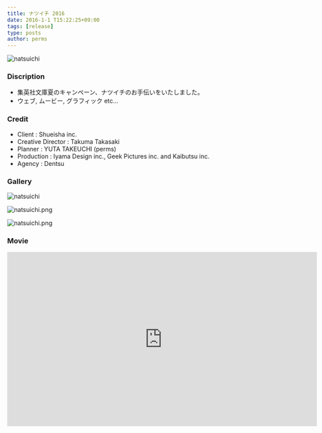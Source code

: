 ```yaml
---
title: ナツイチ 2016
date: 2016-1-1 T15:22:25+09:00
tags: [release]
type: posts
author: perms
---
```


![natsuichi](/img/works/natsuichi_2016.png "natsuichi")

### Discription
- 集英社文庫夏のキャンペーン、ナツイチのお手伝いをいたしました。
- ウェブ, ムービー, グラフィック etc...

<!-- ### Award
- WIRED CREATIVE HACK AWARD BEST PRESENTATION (2014) -->

### Credit
- Client : Shueisha inc.
- Creative Director : Takuma Takasaki
- Planner : YUTA TAKEUCHI (perms)
- Production : Iyama Design inc., Geek Pictures inc. and Kaibutsu inc.
- Agency : Dentsu

### Gallery
![natsuichi](/img/works/natsuichi_2016_2.png "natsuichi")

![natsuichi.png](/img/works/natsuichi_2016_4.png "natsuichi")

![natsuichi.png](/img/works/natsuichi_2016_3.png "natsuichi")

### Movie
<iframe src="https://player.vimeo.com/video/249294355" width="720" height="405" frameborder="0" webkitallowfullscreen mozallowfullscreen allowfullscreen></iframe>
